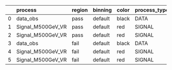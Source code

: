|    | process           | region   | binning   | color   | process_type   |   scale | variation   | source_filename                                             | source_histname   | alias              | title              |   combine_idx |     lnN |   shapes | syst_type   |   direction |   variation_alias |
|---:|:------------------|:---------|:----------|:--------|:---------------|--------:|:------------|:------------------------------------------------------------|:------------------|:-------------------|:-------------------|--------------:|--------:|---------:|:------------|------------:|------------------:|
|  0 | data_obs          | pass     | default   | black   | DATA           |       1 | nominal     | ./histograms_for_2DAlphabet_v3/EaDM_Cosmics_Data_VR_v3.root | hpass             | Cosmics_Data_VR_v3 | Cosmics_Data_VR_v3 |           nan | nan     |      nan | nan         |         nan |               nan |
|  1 | Signal_M500GeV_VR | pass     | default   | red     | SIGNAL         |       1 | lumi        | ./histograms_for_2DAlphabet_v3/EaDM_Signal_M500GeV_VR.root  | hpass             | Signal_M500GeV_VR  | DM signal          |           nan |   1.016 |      nan | lnN         |         nan |               nan |
|  2 | Signal_M500GeV_VR | pass     | default   | red     | SIGNAL         |       1 | nominal     | ./histograms_for_2DAlphabet_v3/EaDM_Signal_M500GeV_VR.root  | hpass             | Signal_M500GeV_VR  | DM signal          |           nan | nan     |      nan | nan         |         nan |               nan |
|  3 | data_obs          | fail     | default   | black   | DATA           |       1 | nominal     | ./histograms_for_2DAlphabet_v3/EaDM_Cosmics_Data_VR_v3.root | hfail             | Cosmics_Data_VR_v3 | Cosmics_Data_VR_v3 |           nan | nan     |      nan | nan         |         nan |               nan |
|  4 | Signal_M500GeV_VR | fail     | default   | red     | SIGNAL         |       1 | lumi        | ./histograms_for_2DAlphabet_v3/EaDM_Signal_M500GeV_VR.root  | hfail             | Signal_M500GeV_VR  | DM signal          |           nan |   1.016 |      nan | lnN         |         nan |               nan |
|  5 | Signal_M500GeV_VR | fail     | default   | red     | SIGNAL         |       1 | nominal     | ./histograms_for_2DAlphabet_v3/EaDM_Signal_M500GeV_VR.root  | hfail             | Signal_M500GeV_VR  | DM signal          |           nan | nan     |      nan | nan         |         nan |               nan |
